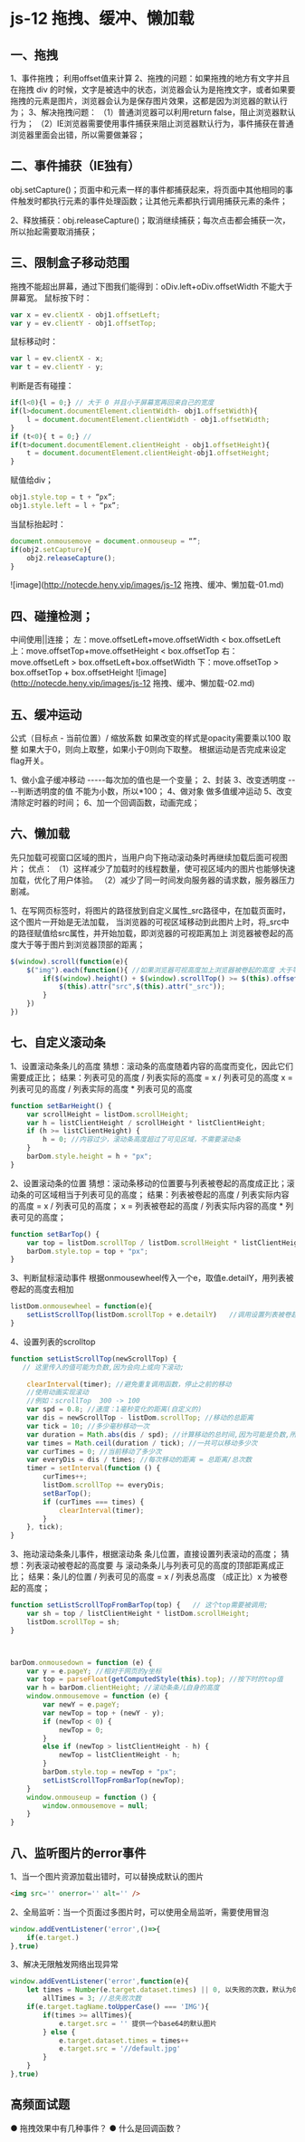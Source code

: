# js-12 拖拽、缓冲、懒加载
## 一、拖拽
1、事件拖拽；
利用offset值来计算
2、拖拽的问题：如果拖拽的地方有文字并且在拖拽 div 的时候，文字是被选中的状态，浏览器会认为是拖拽文字，或者如果要拖拽的元素是图片，浏览器会认为是保存图片效果，这都是因为浏览器的默认行为；
3、解决拖拽问题：
（1）普通浏览器可以利用return false，阻止浏览器默认行为；
（2）IE浏览器需要使用事件捕获来阻止浏览器默认行为，事件捕获在普通浏览器里面会出错，所以需要做兼容；

## 二、事件捕获（IE独有）
obj.setCapture()；页面中和元素一样的事件都捕获起来，将页面中其他相同的事件触发时都执行元素的事件处理函数；让其他元素都执行调用捕获元素的条件；

2、释放捕获：obj.releaseCapture()；取消继续捕获；每次点击都会捕获一次，所以抬起需要取消捕获；


## 三、限制盒子移动范围
拖拽不能超出屏幕，通过下图我们能得到：oDiv.left+oDiv.offsetWidth 不能大于屏幕宽。
鼠标按下时：
```js
var x = ev.clientX - obj1.offsetLeft;
var y = ev.clientY - obj1.offsetTop;
```
鼠标移动时：
```js
var l = ev.clientX - x;
var t = ev.clientY - y;
```
判断是否有碰撞：
```js
if(l<0){l = 0;} // 大于 0 并且小于屏幕宽再回来自己的宽度
if(l>document.documentElement.clientWidth- obj1.offsetWidth){
    l = document.documentElement.clientWidth - obj1.offsetWidth;
}
if (t<0){ t = 0;} //  
if(t>document.documentElement.clientHeight - obj1.offsetHeight){
    t = document.documentElement.clientHeight-obj1.offsetHeight;
}
```
赋值给div；
```js
obj1.style.top = t + “px”;
obj1.style.left = l + “px”;
```
当鼠标抬起时：
```js
document.onmousemove = document.onmouseup = “”;
if(obj2.setCapture){
    obj2.releaseCapture();
}
```
![image](http://notecde.heny.vip/images/js-12 拖拽、缓冲、懒加载-01.md)

## 四、碰撞检测；
中间使用||连接；
左：move.offsetLeft+move.offsetWidth < box.offsetLeft
上：move.offsetTop+move.offsetHeight < box.offsetTop
右：move.offsetLeft > box.offsetLeft+box.offsetWidth
下：move.offsetTop > box.offsetTop + box.offsetHeight
![image](http://notecde.heny.vip/images/js-12 拖拽、缓冲、懒加载-02.md)



## 五、缓冲运动
公式（目标点 - 当前位置）/ 缩放系数
如果改变的样式是opacity需要乘以100
取整  如果大于0，则向上取整，如果小于0则向下取整。
根据运动是否完成来设定flag开关。

1、做小盒子缓冲移动 -----每次加的值也是一个变量；
2、封装
3、改变透明度 ----判断透明度的值 不能为小数，所以*100；
4、做对象 做多值缓冲运动
5、改变清除定时器的时间；
6、加一个回调函数，动画完成；


## 六、懒加载

先只加载可视窗口区域的图片，当用户向下拖动滚动条时再继续加载后面可视图片；
优点：
（1）这样减少了加载时的线程数量，使可视区域内的图片也能够快速加载，优化了用户体验。
（2）减少了同一时间发向服务器的请求数，服务器压力剧减。


1、在写网页<img>标签时，将图片的路径放到自定义属性_src路径中，在加载页面时，这个图片一开始是无法加载，
当浏览器的可视区域移动到此图片上时，将_src中的路径赋值给src属性，并开始加载，即浏览器的可视距离加上
浏览器被卷起的高度大于等于图片到浏览器顶部的距离；
```js
$(window).scroll(function(e){
    $("img").each(function(){ //如果浏览器可视高度加上浏览器被卷起的高度 大于等于 图片到浏览器顶部的距离，则显示
        if($(window).height() + $(window).scrollTop() >= $(this).offset().top + 300){
            $(this).attr("src",$(this).attr("_src"));
        }
    })
})
```

## 七、自定义滚动条
1、设置滚动条条儿的高度
猜想：滚动条的高度随着内容的高度而变化，因此它们需要成正比；
结果：列表可见的高度 / 列表实际的高度 = x / 列表可见的高度
x = 列表可见的高度 / 列表实际的高度 * 列表可见的高度
```js
function setBarHeight() {
    var scrollHeight = listDom.scrollHeight;
    var h = listClientHeight / scrollHeight * listClientHeight;
    if (h >= listClientHeight) {
        h = 0; //内容过少，滚动条高度超过了可见区域，不需要滚动条
    }
    barDom.style.height = h + "px";
}
```
2、设置滚动条的位置
猜想：滚动条移动的位置要与列表被卷起的高度成正比；滚动条的可区域相当于列表可见的高度；
结果：列表被卷起的高度 / 列表实际内容的高度 = x / 列表可见的高度；
x = 列表被卷起的高度 / 列表实际内容的高度 * 列表可见的高度；
```js
function setBarTop() {
    var top = listDom.scrollTop / listDom.scrollHeight * listClientHeight;
    barDom.style.top = top + "px";
}
```
3、判断鼠标滚动事件
根据onmousewheel传入一个e，取值e.detailY，用列表被卷起的高度去相加
```js
listDom.onmousewheel = function(e){
    setListScrollTop(listDom.scrollTop + e.detailY)   //调用设置列表被卷起的高度的高度;
}
```
4、设置列表的scrolltop
```js
function setListScrollTop(newScrollTop) { 
   // 这里传入的值可能为负数,因为会向上或向下滚动;
 
    clearInterval(timer); //避免重复调用函数，停止之前的移动
    //使用动画实现滚动
    //例如：scrollTop  300 -> 100
    var spd = 0.8; //速度：1毫秒变化的距离(自定义的)
    var dis = newScrollTop - listDom.scrollTop; //移动的总距离
    var tick = 10; //多少毫秒移动一次
    var duration = Math.abs(dis / spd); //计算移动的总时间,因为可能是负数,所以需要取绝对值;
    var times = Math.ceil(duration / tick); //一共可以移动多少次
    var curTimes = 0; //当前移动了多少次
    var everyDis = dis / times; //每次移动的距离 = 总距离/总次数
    timer = setInterval(function () {
        curTimes++;
        listDom.scrollTop += everyDis;
        setBarTop();
        if (curTimes === times) {
            clearInterval(timer);
        }
    }, tick);
}
```

3、拖动滚动条条儿事件，根据滚动条 条儿位置，直接设置列表滚动的高度；
猜想：列表滚动被卷起的高度要 与 滚动条条儿与列表可见的高度的顶部距离成正比；
结果：条儿的位置 / 列表可见的高度 = x / 列表总高度 （成正比）x 为被卷起的高度；
```js
function setListScrollTopFromBarTop(top) {   // 这个top需要被调用;
    var sh = top / listClientHeight * listDom.scrollHeight;
    listDom.scrollTop = sh;
}



barDom.onmousedown = function (e) {
    var y = e.pageY; //相对于网页的y坐标
    var top = parseFloat(getComputedStyle(this).top); //按下时的top值
    var h = barDom.clientHeight; //滚动条条儿自身的高度
    window.onmousemove = function (e) {
        var newY = e.pageY;
        var newTop = top + (newY - y);
        if (newTop < 0) {
            newTop = 0;
        }
        else if (newTop > listClientHeight - h) {
            newTop = listClientHeight - h;
        }
        barDom.style.top = newTop + "px";
        setListScrollTopFromBarTop(newTop);
    }
    window.onmouseup = function () {
        window.onmousemove = null;
    }
}
```

## 八、监听图片的error事件
1、当一个图片资源加载出错时，可以替换成默认的图片
```html
<img src='' onerror='' alt='' />
```
2、全局监听：当一个页面过多图片时，可以使用全局监听，需要使用冒泡
```js
window.addEventListener('error',()=>{
    if(e.target.)
},true)
```
3、解决无限触发网络出现异常
```js
window.addEventListener('error',function(e){
    let times = Number(e.target.dataset.times) || 0, 以失败的次数，默认为0
        allTimes = 3; //总失败次数
    if(e.target.tagName.toUpperCase() === 'IMG'){
        if(times >= allTimes){
            e.target.src = '' 提供一个base64的默认图片
        } else {
            e.target.dataset.times = times++
            e.target.src = '//default.jpg'
        }
    }
},true)
```



## 高频面试题
● 拖拽效果中有几种事件？
● 什么是回调函数？